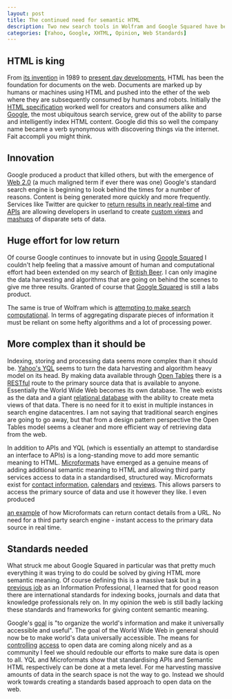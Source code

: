 ```yaml
--- 
layout: post
title: The continued need for semantic HTML
description: Two new search tools in Wolfram and Google Squared have been released that demonstrate the need for a standards based approach to web semantics and data.
categories: [Yahoo, Google, XHTML, Opinion, Web Standards]
---
```

## HTML is king

From [its invention][1] in 1989 to [present day developments][2], HTML has been the foundation for documents on the web. Documents are marked up by humans or machines using HTML and pushed into the ether of the web where they are subsequently consumed by humans and robots. Initially the [HTML specification][3] worked well for creators and consumers alike and [Google][4], the most ubiquitous search service, grew out of the ability to parse and intelligently index HTML content. Google did this so well the company name became a verb synonymous with discovering things via the internet. Fait accompli you might think. 

## Innovation

Google produced a product that killed others, but with the emergence of [Web 2.0][5] (a much maligned term if ever there was one) Google's standard search engine is beginning to look behind the times for a number of reasons. Content is being generated more quickly and more frequently. Services like Twitter are quicker to [return results in nearly real-time][6] and [APIs][7] are allowing developers in userland to create [custom views][8] and [mashups][9] of disparate sets of data.

## Huge effort for low return

Of course Google continues to innovate but in using [Google Squared][10] I couldn't help feeling that a massive amount of human and computational effort had been extended on my search of [British Beer][11]. I can only imagine the data harvesting and algorithms that are going on behind the scenes to give me three results. Granted of course that [Google Squared][10] is still a labs product.

The same is true of Wolfram which is [attempting to make search computational][12]. In terms of aggregating disparate pieces of information it must be reliant on some hefty algorithms and a lot of processing power. 

## More complex than it should be

Indexing, storing and processing data seems more complex than it should be. [Yahoo's YQL][13] seems to turn the data harvesting and algorithm heavy model on its head. By making data available through [Open Tables][14] there is a [RESTful][15] route to the primary source data that is available to anyone. Essentially the World Wide Web becomes its own database. The web exists as the data and a giant [relational database][16] with the ability to create meta views of that data. There is no need for it to exist in multiple instances in search engine datacentres. I am not saying that traditional search engines are going to go away, but that from a design pattern perspective the Open Tables model seems a cleaner and more efficient way of retrieving data from the web.

In addition to APIs and YQL (which is essentially an attempt to standardise an interface to APIs) is a long-standing move to add more semantic meaning to HTML. [Microformats][17] have emerged as a genuine means of adding additional semantic meaning to HTML and allowing third party services access to data in a standardised, structured way. Microformats exist for [contact information][18], [calendars][19] and [reviews][20]. This allows parsers to access the primary source of data and use it however they like. I even produced 

[an example][21] of how Microformats can return contact details from a URL. No need for a third party search engine - instant access to the primary data source in real time. 

## Standards needed

What struck me about Google Squared in particular was that pretty much everything it was trying to do could be solved by giving HTML more semantic meaning. Of course defining this is a massive task but in [a previous job][22] as an Information Professional, I learned that for good reason there are international standards for indexing books, journals and data that knowledge professionals rely on. In my opinion the web is still badly lacking these standards and frameworks for giving content semantic meaning.

Google's [goal][23] is "to organize the world's information and make it universally accessible and useful". The goal of the World Wide Web in general should now be to make world's data universally accessible. The means for [controlling][24] [access][25] to open data are coming along nicely and as a community I feel we should redouble our efforts to make sure data is open to all. YQL and Microformats show that standardising APIs and Semantic HTML respectively can be done at a meta level. For me harvesting massive amounts of data in the search space is not the way to go. Instead we should work towards creating a standards based approach to open data on the web.

 [1]: http://www.w3.org/People/Raggett/book4/ch02.html
 [2]: http://dev.w3.org/html5/spec/Overview.html
 [3]: http://www.w3.org/TR/html4/
 [4]: http://www.google.com/
 [5]: http://oreilly.com/pub/a/oreilly/tim/news/2005/09/30/what-is-web-20.html
 [6]: http://www.telegraph.co.uk/scienceandtechnology/technology/twitter/4269765/New-York-plane-crash-Twitter-breaks-the-news-again.html
 [7]: http://en.wikipedia.org/wiki/API
 [8]: http://findth.at/
 [9]: http://searchmashup.com/
 [10]: http://www.google.com/squared
 [11]: http://www.google.com/squared/search?q=british+beer
 [12]: http://www.wolframalpha.com/about.html
 [13]: http://developer.yahoo.com/yql/
 [14]: http://datatables.org/
 [15]: http://en.wikipedia.org/wiki/Representational_State_Transfer
 [16]: http://en.wikipedia.org/wiki/Relational_database
 [17]: http://microformats.org/
 [18]: http://microformats.org/wiki/hcard
 [19]: http://microformats.org/wiki/hcalendar
 [20]: http://microformats.org/wiki/hreview
 [21]: http://shapeshed.com/examples/hcardme/
 [22]: http://www.mckinsey.com/
 [23]: http://www.google.com/corporate/
 [24]: http://oauth.net/
 [25]: http://openid.net/

